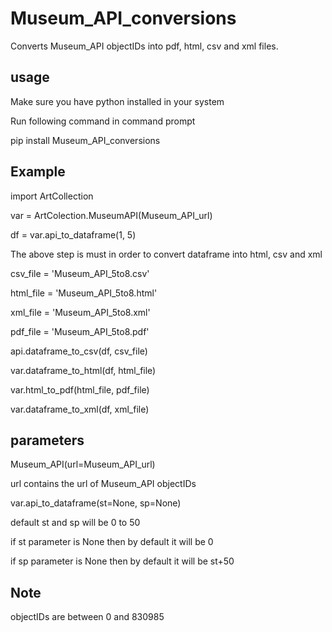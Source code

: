 
# Museum_API_conversions

Converts Museum_API objectIDs into pdf, html, csv and xml files.

## usage

Make sure you have python installed in your system

Run following command in command prompt

pip install Museum_API_conversions 

## Example

import ArtCollection

var = ArtColection.MuseumAPI(Museum_API_url)

df = var.api_to_dataframe(1, 5)

The above step is must in order to convert dataframe into html, csv and xml

csv_file = 'Museum_API_5to8.csv'

html_file = 'Museum_API_5to8.html'

xml_file = 'Museum_API_5to8.xml'

pdf_file = 'Museum_API_5to8.pdf'

api.dataframe_to_csv(df, csv_file)


var.dataframe_to_html(df, html_file)


var.html_to_pdf(html_file, pdf_file)


var.dataframe_to_xml(df, xml_file)

## parameters

Museum_API(url=Museum_API_url)

url contains the url of Museum_API objectIDs

var.api_to_dataframe(st=None, sp=None)

default st and sp will be 0 to 50

if st parameter is None then by default it will be 0

if sp parameter is None then by default it will be st+50

## Note

objectIDs are between 0 and 830985